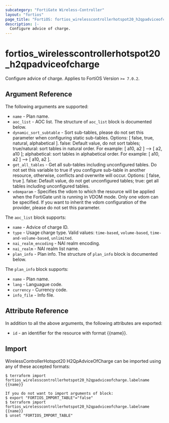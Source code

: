 ```yaml
---
subcategory: "FortiGate Wireless-Controller"
layout: "fortios"
page_title: "FortiOS: fortios_wirelesscontrollerhotspot20_h2qpadviceofcharge"
description: |-
  Configure advice of charge.
---
```


# fortios_wirelesscontrollerhotspot20_h2qpadviceofcharge
Configure advice of charge. Applies to FortiOS Version `>= 7.0.2`.

## Argument Reference

The following arguments are supported:

* `name` - Plan name.
* `aoc_list` - AOC list. The structure of `aoc_list` block is documented below.
* `dynamic_sort_subtable` - Sort sub-tables, please do not set this parameter when configuring static sub-tables. Options: [ false, true, natural, alphabetical ]. false: Default value, do not sort tables; true/natural: sort tables in natural order. For example: [ a10, a2 ] --> [ a2, a10 ]; alphabetical: sort tables in alphabetical order. For example: [ a10, a2 ] --> [ a10, a2 ].
* `get_all_tables` - Get all sub-tables including unconfigured tables. Do not set this variable to true if you configure sub-table in another resource, otherwise, conflicts and overwrite will occur. Options: [ false, true ]. false: Default value, do not get unconfigured tables; true: get all tables including unconfigured tables. 
* `vdomparam` - Specifies the vdom to which the resource will be applied when the FortiGate unit is running in VDOM mode. Only one vdom can be specified. If you want to inherit the vdom configuration of the provider, please do not set this parameter.

The `aoc_list` block supports:

* `name` - Advice of charge ID.
* `type` - Usage charge type. Valid values: `time-based`, `volume-based`, `time-and-volume-based`, `unlimited`.
* `nai_realm_encoding` - NAI realm encoding.
* `nai_realm` - NAI realm list name.
* `plan_info` - Plan info. The structure of `plan_info` block is documented below.

The `plan_info` block supports:

* `name` - Plan name.
* `lang` - Languague code.
* `currency` - Currency code.
* `info_file` - Info file.


## Attribute Reference

In addition to all the above arguments, the following attributes are exported:
* `id` - an identifier for the resource with format {{name}}.

## Import

WirelessControllerHotspot20 H2QpAdviceOfCharge can be imported using any of these accepted formats:
```
$ terraform import fortios_wirelesscontrollerhotspot20_h2qpadviceofcharge.labelname {{name}}

If you do not want to import arguments of block:
$ export "FORTIOS_IMPORT_TABLE"="false"
$ terraform import fortios_wirelesscontrollerhotspot20_h2qpadviceofcharge.labelname {{name}}
$ unset "FORTIOS_IMPORT_TABLE"
```
